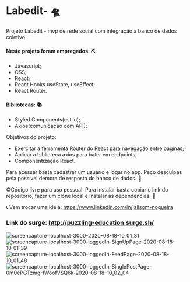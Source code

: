 # Labedit- 🛸
Projeto Labedit - mvp de rede social com integração a banco de dados coletivo.

#### Neste projeto foram empregados: ⛏
- Javascript;
- CSS;
- React;
- React Hooks useState, useEffect;
- React Router.

#### Bibliotecas: 📚
- Styled Components(estilo);
- Axios(comunicação com API);

Objetivos do projeto: 
- Exercitar a ferramenta Router do React para navegação entre páginas;
- Aplicar a biblioteca axios para bater em endpoints;
- Componentização React. 

Para acessar basta cadastrar um usuário e logar no app. Peço desculpas pela possível demora de resposta do banco de dados. 🐌

&copy;Código livre para uso pessoal. Para instalar basta copiar o link do repositório, fazer um clone local e instalar as dependências. 🎁

📞 Vem trocar uma idéia: https://www.linkedin.com/in/jailsom-nogueira

### Link do surge: http://puzzling-education.surge.sh/

![screencapture-localhost-3000-2020-08-18-10_01_31](https://user-images.githubusercontent.com/65511670/90520456-bd19df00-e13f-11ea-9c6e-7f370e8fffdc.png)
![screencapture-localhost-3000-loggedIn-SignUpPage-2020-08-18-10_01_39](https://user-images.githubusercontent.com/65511670/90520465-c014cf80-e13f-11ea-9236-4361b090f21f.png)
![screencapture-localhost-3000-loggedIn-FeedPage-2020-08-18-10_01_48](https://user-images.githubusercontent.com/65511670/90520473-c145fc80-e13f-11ea-9ebd-f4a28598d929.png)
![screencapture-localhost-3000-loggedIn-SinglePostPage-0m0ePGTzmgHWoofVSQ6k-2020-08-18-10_02_04](https://user-images.githubusercontent.com/65511670/90520479-c440ed00-e13f-11ea-8c72-bd13e871723d.png)
